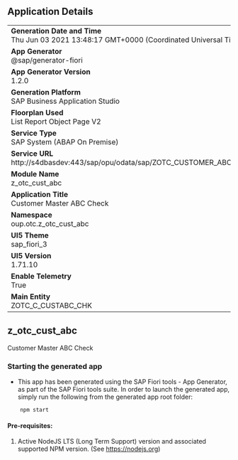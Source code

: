 ## Application Details
|               |
| ------------- |
|**Generation Date and Time**<br>Thu Jun 03 2021 13:48:17 GMT+0000 (Coordinated Universal Time)|
|**App Generator**<br>@sap/generator-fiori|
|**App Generator Version**<br>1.2.0|
|**Generation Platform**<br>SAP Business Application Studio|
|**Floorplan Used**<br>List Report Object Page V2|
|**Service Type**<br>SAP System (ABAP On Premise)|
|**Service URL**<br>http://s4dbasdev:443/sap/opu/odata/sap/ZOTC_CUSTOMER_ABC_CHECK_SRV/
|**Module Name**<br>z_otc_cust_abc|
|**Application Title**<br>Customer Master ABC Check|
|**Namespace**<br>oup.otc.z_otc_cust_abc|
|**UI5 Theme**<br>sap_fiori_3|
|**UI5 Version**<br>1.71.10|
|**Enable Telemetry**<br>True|
|**Main Entity**<br>ZOTC_C_CUSTABC_CHK|

## z_otc_cust_abc

Customer Master ABC Check

### Starting the generated app

-   This app has been generated using the SAP Fiori tools - App Generator, as part of the SAP Fiori tools suite.  In order to launch the generated app, simply run the following from the generated app root folder:

```
    npm start
```

#### Pre-requisites:

1. Active NodeJS LTS (Long Term Support) version and associated supported NPM version.  (See https://nodejs.org)


